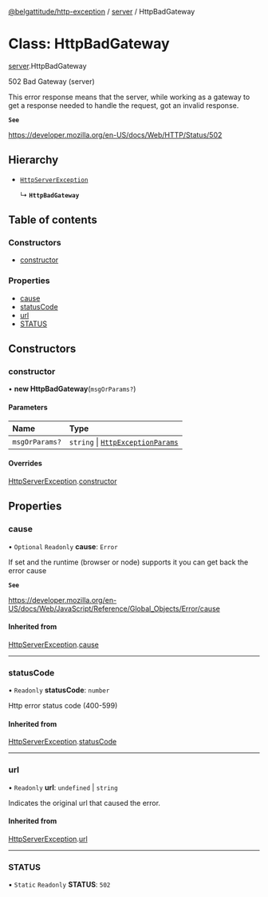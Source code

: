 [@belgattitude/http-exception](../README.md) / [server](../modules/server.md) / HttpBadGateway

# Class: HttpBadGateway

[server](../modules/server.md).HttpBadGateway

502 Bad Gateway (server)

This error response means that the server, while working as a gateway to get a response needed to
handle the request, got an invalid response.

**`See`**

https://developer.mozilla.org/en-US/docs/Web/HTTP/Status/502

## Hierarchy

- [`HttpServerException`](base.HttpServerException.md)

  ↳ **`HttpBadGateway`**

## Table of contents

### Constructors

- [constructor](server.HttpBadGateway.md#constructor)

### Properties

- [cause](server.HttpBadGateway.md#cause)
- [statusCode](server.HttpBadGateway.md#statuscode)
- [url](server.HttpBadGateway.md#url)
- [STATUS](server.HttpBadGateway.md#status)

## Constructors

### constructor

• **new HttpBadGateway**(`msgOrParams?`)

#### Parameters

| Name           | Type                                                                         |
| :------------- | :--------------------------------------------------------------------------- |
| `msgOrParams?` | `string` \| [`HttpExceptionParams`](../modules/types.md#httpexceptionparams) |

#### Overrides

[HttpServerException](base.HttpServerException.md).[constructor](base.HttpServerException.md#constructor)

## Properties

### cause

• `Optional` `Readonly` **cause**: `Error`

If set and the runtime (browser or node) supports it
you can get back the error cause

**`See`**

https://developer.mozilla.org/en-US/docs/Web/JavaScript/Reference/Global_Objects/Error/cause

#### Inherited from

[HttpServerException](base.HttpServerException.md).[cause](base.HttpServerException.md#cause)

---

### statusCode

• `Readonly` **statusCode**: `number`

Http error status code (400-599)

#### Inherited from

[HttpServerException](base.HttpServerException.md).[statusCode](base.HttpServerException.md#statuscode)

---

### url

• `Readonly` **url**: `undefined` \| `string`

Indicates the original url that caused the error.

#### Inherited from

[HttpServerException](base.HttpServerException.md).[url](base.HttpServerException.md#url)

---

### STATUS

▪ `Static` `Readonly` **STATUS**: `502`
